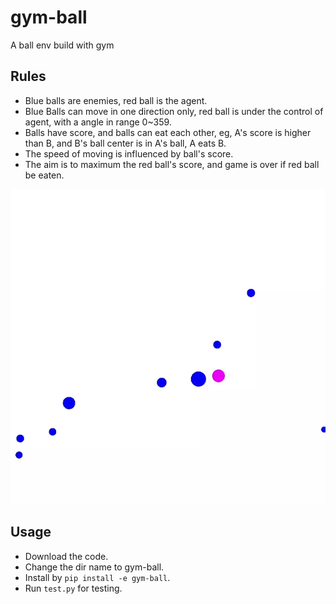 # gym-ball
A ball env build with gym

## Rules

- Blue balls are enemies, red ball is the agent.
- Blue Balls can move in one direction only, red ball is under the control of agent, with a angle in range 0~359.
- Balls have score, and balls can eat each other, eg, A's score is higher than B, and B's ball center is in A's ball, A eats B.
- The speed of moving is influenced by ball's score.
- The aim is to maximum the red ball's score, and game is over if red ball be eaten.

![ball](./img/ball.webp)

## Usage

- Download the code.
- Change the dir name to gym-ball.
- Install by `pip install -e gym-ball`.
- Run `test.py` for testing.
